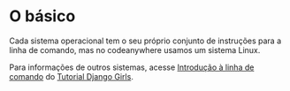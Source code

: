 # O básico

Cada sistema operacional tem o seu próprio conjunto de instruções para a linha de comando, mas no codeanywhere usamos um sistema Linux.

Para informações de outros sistemas, acesse [Introdução à linha de comando](https://tutorial.djangogirls.org/pt/intro_to_command_line/) do [Tutorial Django Girls](https://tutorial.djangogirls.org/pt/).
